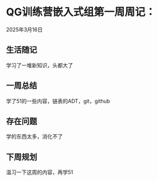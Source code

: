 # QG训练营嵌入式组第一周周记：
2025年3月16日

## 生活随记
学习了一堆新知识，头都大了


## 一周总结
学了51的一些内容，链表的ADT，git，github


## 存在问题
学的东西太多，消化不了


## 下周规划
温习一下这周的内容，再学51

